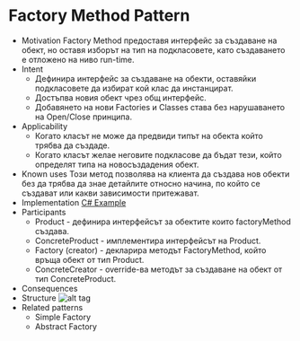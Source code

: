 # Factory Method Pattern

  *   Motivation
      Factory Method предоставя интерфейс за създаване на обект, но оставя изборът на тип на подкласовете, като създаването е отложено на ниво run-time.
  *   Intent
      *   Дефинира интерфейс за създаване на обекти, оставяйки подкласовете да избират кой клас да инстанцират.
      *   Достъпва новия обект чрез общ интерфейс.
      *   Добавянето на нови Factories и Classes става без нарушаването на Open/Close принципа.
  *   Applicability
      *   Когато класът не може да предвиди типът на обекта който трябва да създаде.
      *   Когато класът желае неговите подкласове да бъдат тези, който определят типа на новосъздадения обект.
  *   Known uses
      Този метод позволява на клиента да създава нов обекти без да трябва да знае детайлите относно начина, по който се създават или какви зависимости притежават.
  *   Implementation
      [C# Example](https://github.com/Rostech/TelerikAcademyHomeworks/tree/master/High-Quality%20Code/18.%20Creational%20Patterns/Homework/CreationalDesignPatterns/FactoryMethod)
  *   Participants
      *   Product - дефинира интерфейсът за обектите които factoryMethod създава.
      *   ConcreteProduct - имплементира интерфейсът на Product.
      *   Factory (creator) - декларира методът FactoryMethod, който връща обект от тип Product.
      *   ConcreteCreator - override-ва методът за създаване на обект от тип ConcreteProduct.
  *   Consequences
  *   Structure
      ![alt tag](http://www.oodesign.com/images/stories/factory%20method%20implementation%20-%20uml%20class%20diagram.gif)
  *   Related patterns
      *   Simple Factory
      *   Abstract Factory
